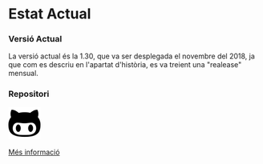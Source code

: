 <!-- TITLE: Estat Actual -->
<!-- SUBTITLE: Explicació de l'estat actual -->

# Estat Actual
### Versió Actual
La versió actual és la 1.30, que va ser desplegada el novembre del 2018, ja que com es descriu en l'apartat d'història, es va treient una "realease" mensual.

### Repositori
[![Repositori de VS](/uploads/github-character.png "Github Character")](https://github.com/Microsoft/vscode) 

[Més informació](https://wiki-js-epl.herokuapp.com/visual-studio-code/infraestruc-dev/repositori#repositori-del-projecte)